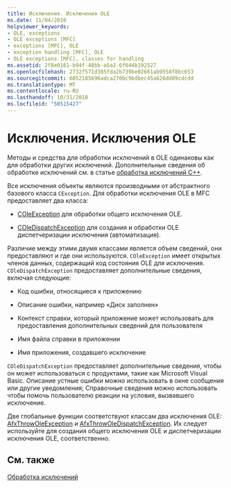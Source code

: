 ```yaml
---
title: Исключения. Исключения OLE
ms.date: 11/04/2016
helpviewer_keywords:
- OLE, exceptions
- OLE exceptions [MFC]
- exceptions [MFC], OLE
- exception handling [MFC], OLE
- OLE exceptions [MFC], classes for handling
ms.assetid: 2f8e0161-b94f-48bb-a5a2-6f644b192527
ms.openlocfilehash: 2732f571d305fda2b739be02661ab9558f8bc653
ms.sourcegitcommit: 6052185696adca270bc9bdbec45a626dd89cdcdd
ms.translationtype: MT
ms.contentlocale: ru-RU
ms.lasthandoff: 10/31/2018
ms.locfileid: "50515427"
---
```

# <a name="exceptions-ole-exceptions"></a>Исключения. Исключения OLE

Методы и средства для обработки исключений в OLE одинаковы как для обработки других исключений. Дополнительные сведения об обработке исключений см. в статье [обработка исключений C++](../cpp/cpp-exception-handling.md).

Все исключения объекты являются производными от абстрактного базового класса `CException`. Для обработки исключения OLE в MFC предоставляет два класса:

- [COleException](../mfc/reference/coleexception-class.md) для обработки общего исключения OLE.

- [COleDispatchException](../mfc/reference/coledispatchexception-class.md) для создания и обработки OLE диспетчеризации исключения (автоматизация).

Различие между этими двумя классами является объем сведений, они предоставляют и где они используются. `COleException` имеет открытых членов данных, содержащий код состояния OLE для исключения. `COleDispatchException` предоставляет дополнительные сведения, включая следующие:

- Код ошибки, относящиеся к приложению

- Описание ошибки, например «Диск заполнен»

- Контекст справки, который приложение может использовать для предоставления дополнительных сведений для пользователя

- Имя файла справки в приложении

- Имя приложения, создавшего исключение

`COleDispatchException` предоставляет дополнительные сведения, чтобы он может использоваться с продуктами, такие как Microsoft Visual Basic. Описание устные ошибки можно использовать в окне сообщения или другие уведомления; Справочные сведения можно использовать чтобы помочь пользователю реакции на условия, вызвавшего исключение.

Две глобальные функции соответствуют классам два исключения OLE: [AfxThrowOleException](../mfc/reference/exception-processing.md#afxthrowoleexception) и [AfxThrowOleDispatchException](../mfc/reference/exception-processing.md#afxthrowoledispatchexception). Их следует используйте для создания общего исключения OLE и диспетчеризации исключения OLE, соответственно.

## <a name="see-also"></a>См. также

[Обработка исключений](../mfc/exception-handling-in-mfc.md)

